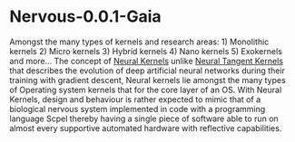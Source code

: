 # Nervous-0.0.1-Gaia
Amongst the many types of kernels and research areas:
	1) Monolithic kernels
	2) Micro kernels
	3) Hybrid kernels
	4) Nano kernels
	5) Exokernels and more...
The concept of [Neural Kernels](https://www.scpel.org/neural_kernels.html) unlike 
[Neural Tangent Kernels](https://en.wikipedia.org/wiki/Neural_tangent_kernel) that 
describes the evolution of deep artificial neural networks during their training with
gradient descent, Neural kernels lie amongst the many types of Operating system kernels
that for the core layer of an OS. With Neural Kernels, design and behaviour is rather
expected to mimic that of a biological nervous system implemented in code with a
programming language Scpel thereby having a single piece of software able to run on almost
every supportive automated hardware with reflective capabilities.
